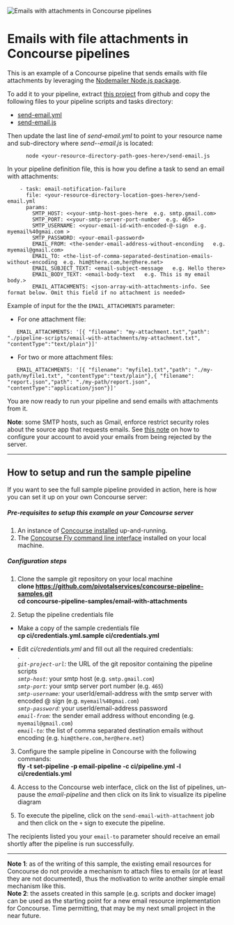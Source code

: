![Emails with attachments in Concourse pipelines](https://raw.githubusercontent.com/pivotalservices/concourse-pipeline-samples/master/common/images/email_with_attachment.png)

# Emails with file attachments in Concourse pipelines
This is an example of a Concourse pipeline that sends emails with file attachments by leveraging the [Nodemailer Node.js package](https://nodemailer.com/).  

To add it to your pipeline, extract [this project](https://github.com/pivotalservices/concourse-pipeline-samples/tree/master/email-with-attachments) from github and copy the following files to your pipeline scripts and tasks directory:
- [send-email.yml](https://github.com/pivotalservices/concourse-pipeline-samples/blob/master/email-with-attachments/ci/tasks/send-email.yml)
- [send-email.js](https://github.com/pivotalservices/concourse-pipeline-samples/blob/master/email-with-attachments/ci/scripts/send-email.js)

Then update the last line of *send-email.yml* to point to your resource name and sub-directory where *send--email.js* is located:  
```
      node <your-resource-directory-path-goes-here>/send-email.js     
```  

In your pipeline definition file, this is how you define a task to send an email with attachments:
```
    - task: email-notification-failure
      file: <your-resource-directory-location-goes-here>/send-email.yml
      params:
        SMTP_HOST: <<your-smtp-host-goes-here  e.g. smtp.gmail.com>
        SMTP_PORT: <<your-smtp-server-port-number  e.g. 465>
        SMTP_USERNAME: <<your-email-id-with-encoded-@-sign  e.g. myemail%40gmai.com >
        SMTP_PASSWORD: <your-email-password>
        EMAIL_FROM: <the-sender-email-address-without-enconding   e.g. myemail@gmail.com>
        EMAIL_TO: <the-list-of-comma-separated-destination-emails-without-encoding  e.g. him@there.com,her@here.net>
        EMAIL_SUBJECT_TEXT: <email-subject-message   e.g. Hello there>
        EMAIL_BODY_TEXT: <email-body-text   e.g. This is my email body.>
        EMAIL_ATTACHMENTS: <json-array-with-attachments-info. See format below. Omit this field if no attachment is needed>
```
Example of input for the the ```EMAIL_ATTACHMENTS``` parameter:  
- For one attachment file:
```
   EMAIL_ATTACHMENTS: '[{ "filename": "my-attachment.txt","path": "./pipeline-scripts/email-with-attachments/my-attachment.txt", "contentType":"text/plain"}]'
```
- For two or more attachment files:
```
   EMAIL_ATTACHMENTS: '[{ "filename": "myfile1.txt","path": "./my-path/myfile1.txt", "contentType":"text/plain"},{ "filename": "report.json","path": "./my-path/report.json", "contentType":"application/json"}]'
```


You are now ready to run your pipeline and send emails with attachments from it.


**Note**: some SMTP hosts, such as Gmail, enforce restrict security roles about the source app that requests emails. See [this note](https://nodemailer.com/using-gmail/) on how to configure your account to avoid your emails from being rejected by the server.  

---
## How to setup and run the sample pipeline
If you want to see the full sample pipeline provided in action, here is how you can set it up on your own Concourse server:

##### Pre-requisites to setup this example on your Concourse server

1. An instance of [Concourse installed](http://concourse.ci/installing.html) up-and-running.  
1. The [Concourse Fly command line interface](http://concourse.ci/fly-cli.html) installed on your local machine.

##### Configuration steps
1. Clone the sample git repository on your local machine  
     __clone https://github.com/pivotalservices/concourse-pipeline-samples.git__  
     __cd concourse-pipeline-samples/email-with-attachments__  

1. Setup the pipeline credentials file
  * Make a copy of the sample credentials file  
  __cp ci/credentials.yml.sample ci/credentials.yml__  

  * Edit _ci/credentials.yml_ and fill out all the required credentials:  
  .  
_```git-project-url```:_ the URL of the git repositor containing the pipeline scripts  
_```smtp-host```:_ your smtp host  (e.g. ```smtp.gmail.com```)  
_```smtp-port```:_ your smtp server port number  (e.g. ```465```)   
_```smtp-username```:_ your userId/email-address with the smtp server with encoded @ sign  (e.g. ```myemail%40gmai.com```)   
_```smtp-password```:_ your userId/email-address password  
_```email-from```:_ the sender email address without enconding   (e.g. ```myemail@gmail.com```)  
_```email-to```:_ the list of comma separated destination emails without encoding  (e.g. ```him@there.com,her@here.net```)   

3. Configure the sample pipeline in Concourse with the following commands:  
   __fly -t <your-concourse-alias> set-pipeline -p email-pipeline -c ci/pipeline.yml -l ci/credentials.yml__  

4. Access to the Concourse web interface, click on the list of pipelines, un-pause the _email-pipeline_ and then click on its link to visualize its pipeline diagram
5. To execute the pipeline, click on the ```send-email-with-attachment``` job and then click on the ```+``` sign to execute the pipeline.

The recipients listed you your ```email-to``` parameter should receive an email shortly after the pipeline is run successfully.

--------------
**Note 1**: as of the writing of this sample, the existing email resources for Concourse do not provide a mechanism to attach files to emails (or at least they are not documented), thus the motivation to write another simple email mechanism like this.  
**Note 2**: the assets created in this sample (e.g. scripts and docker image) can be used as the starting point for a new email resource implementation for Concourse. Time permitting, that may be my next small project in the near future.
